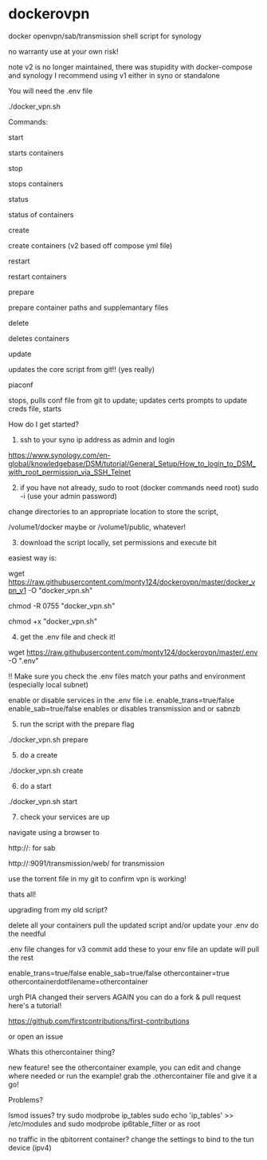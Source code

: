 # dockerovpn

docker openvpn/sab/transmission shell script for synology

no warranty use at your own risk!

note v2 is no longer maintained, there was stupidity with docker-compose and synology
I recommend using v1 either in syno or standalone

You will need the .env file

./docker_vpn.sh <command>

Commands: 

start

starts containers

stop

stops containers

status

status of containers

create

create containers (v2 based off compose yml file)

restart

restart containers

prepare

prepare container paths and supplemantary files

delete

deletes containers

update

updates the core script from git!! (yes really)

piaconf

stops, pulls conf file from git to update; updates certs prompts to update creds file, starts




How do I get started?

1. ssh to your syno ip address as admin and login 

https://www.synology.com/en-global/knowledgebase/DSM/tutorial/General_Setup/How_to_login_to_DSM_with_root_permission_via_SSH_Telnet

2. if you have not already, sudo to root (docker commands need root) sudo -i (use your admin password)

change directories to an appropriate location to store the script,

/volume1/docker maybe or /volume1/public, whatever!

3. download the script locally, set permissions and execute bit

easiest way is:

wget https://raw.githubusercontent.com/monty124/dockerovpn/master/docker_vpn_v1 -O "docker_vpn.sh"

chmod -R 0755 "docker_vpn.sh"

chmod +x "docker_vpn.sh"

4. get the .env file and check it!

wget https://raw.githubusercontent.com/monty124/dockerovpn/master/.env -O ".env"

!! Make sure you check the .env files match your paths and environment (especially local subnet)

enable or disable services in the .env file
i.e.
enable_trans=true/false
enable_sab=true/false
enables or disables transmission and or sabnzb

5. run the script with the prepare flag

./docker_vpn.sh prepare

5. do a create 

./docker_vpn.sh create

6. do a start

./docker_vpn.sh start

7. check your services are up

navigate using a browser to 

http://<synoip>:<sabport> for sab

http://<synoip>:9091/transmission/web/ for transmission

use the torrent file in my git to confirm vpn is working!

thats all!


upgrading from my old script?

delete all your containers
pull the updated script and/or update your .env
do the needful

.env file changes for v3 commit
add these to your env file
an update will pull the rest

enable_trans=true/false
enable_sab=true/false
othercontainer=true
othercontainerdotfilename=othercontainer



urgh PIA changed their servers AGAIN
you can do a fork & pull request 
here's a tutorial!

https://github.com/firstcontributions/first-contributions


or open an issue 

Whats this othercontainer thing?

new feature! 
see the othercontainer example, you can edit and change where needed or run the example!
grab the .othercontainer file and give it a go!
 




Problems?

lsmod issues? try
sudo modprobe ip_tables
sudo echo 'ip_tables' >> /etc/modules
and
sudo modprobe ip6table_filter
or as root

no traffic in the qbitorrent container?
change the settings to bind to the tun device (ipv4)





